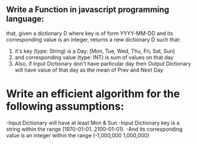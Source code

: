 ## Write a Function in javascript programming language:

that, given a dictionary D where key is of form YYYY-MM-DD and its corresponding value is an integer, returns a new dictionary D such that:

1) it's key (type: String) is a Day: [Mon, Tue, Wed, Thu, Fri, Sat, Sun] 
2) and corresponding value (type: INT) is sum of values on that day
3) Also, if Input Dictionary don't have particular day then Output Dictionary will have value of that day as the mean of Prev and Next Day 

# Write an efficient algorithm for the following assumptions:
-Input Dictionary will have at least Mon & Sun
-Input Dictionary key is a string within the range [1970-01-01..2100-01-01).
-And its corresponding value is an integer within the range (-1,000,000 1,000,000)
